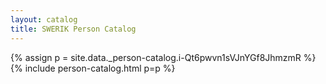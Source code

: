 ```yaml
---
layout: catalog
title: SWERIK Person Catalog
---
```

{% assign p = site.data._person-catalog.i-Qt6pwvn1sVJnYGf8JhmzmR %}
{% include person-catalog.html p=p %}

